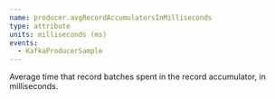 ```yaml
---
name: producer.avgRecordAccumulatorsInMilliseconds
type: attribute
units: milliseconds (ms)
events:
  - KafkaProducerSample
---
```


Average time that record batches spent in the record accumulator, in milliseconds.